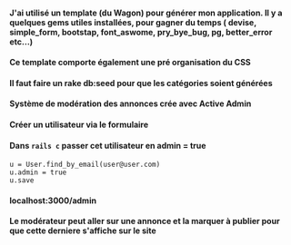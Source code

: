 
#### J'ai utilisé un template (du Wagon) pour générer mon application. Il y a quelques gems utiles installées, pour gagner du temps ( devise, simple_form, bootstap, font_aswome, pry_bye_bug, pg, better_error etc...)
#### Ce template comporte également une pré organisation du CSS

#### Il faut faire un rake db:seed pour que les catégories soient générées

#### Système de modération des annonces crée avec Active Admin
#### Créer un utilisateur via le formulaire
#### Dans `rails c` passer cet utilisateur en admin = true
```
u = User.find_by_email(user@user.com)
u.admin = true
u.save

```

#### localhost:3000/admin

#### Le modérateur peut aller sur une annonce et la marquer à publier pour que cette derniere s'affiche sur le site



